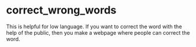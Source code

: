# correct_wrong_words
This is helpful for low language. If you want to correct the word with the help of the public, then you make a webpage where people can correct the word.
